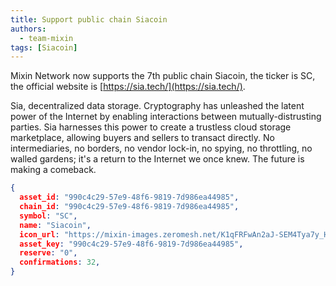```yaml
---
title: Support public chain Siacoin
authors:
  - team-mixin
tags: [Siacoin]
---
```


Mixin Network now supports the 7th public chain Siacoin, the ticker is SC, the official website is [https://sia.tech/](https://sia.tech/).

<!-- truncate -->

Sia, decentralized data storage. Cryptography has unleashed the latent power of the Internet by enabling interactions between mutually-distrusting parties. Sia harnesses this power to create a trustless cloud storage marketplace, allowing buyers and sellers to transact directly. No intermediaries, no borders, no vendor lock-in, no spying, no throttling, no walled gardens; it's a return to the Internet we once knew. The future is making a comeback.



```json
{
  asset_id: "990c4c29-57e9-48f6-9819-7d986ea44985",
  chain_id: "990c4c29-57e9-48f6-9819-7d986ea44985",
  symbol: "SC",
  name: "Siacoin",
  icon_url: "https://mixin-images.zeromesh.net/K1qFRFwAn2aJ-SEM4Tya7y_HBelBZsL5J1WEdZX4S3-APXHExcsZUYdyQAMRhgebcto3CF_OLoImx8U9-4-M7C4=s128";;,
  asset_key: "990c4c29-57e9-48f6-9819-7d986ea44985",
  reserve: "0",
  confirmations: 32,
}
```
